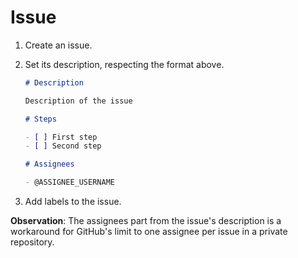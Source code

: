 # Issue

1. Create an issue.
2. Set its description, respecting the format above.

    ```markdown
    # Description

    Description of the issue

    # Steps

    - [ ] First step
    - [ ] Second step

    # Assignees

    - @ASSIGNEE_USERNAME
    ```

3. Add labels to the issue.

**Observation**: The assignees part from the issue's description is a workaround for GitHub's limit to one assignee per issue in a private repository.